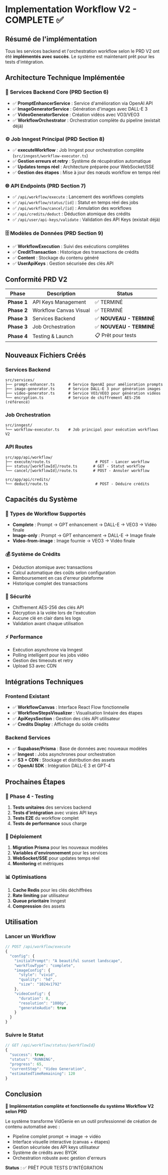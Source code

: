 # Implementation Workflow V2 - COMPLETE ✅

## Résumé de l'implémentation

Tous les services backend et l'orchestration workflow selon le PRD V2 ont été **implémentés avec succès**. Le système est maintenant prêt pour les tests d'intégration.

## Architecture Technique Implémentée

### 🔧 **Services Backend Core** (PRD Section 6)
- ✅ **PromptEnhancerService** : Service d'amélioration via OpenAI API
- ✅ **ImageGeneratorService** : Génération d'images avec DALL-E 3
- ✅ **VideoGeneratorService** : Création vidéos avec VO3/VEO3
- ✅ **WorkflowOrchestrator** : Orchestration complète du pipeline (existait déjà)

### ⚙️ **Job Inngest Principal** (PRD Section 8)
- ✅ **executeWorkflow** : Job Inngest pour orchestration complète (`src/inngest/workflow-executor.ts`)
- ✅ **Gestion erreurs et retry** : Système de récupération automatique
- ✅ **Updates temps réel** : Architecture préparée pour WebSocket/SSE
- ✅ **Gestion des étapes** : Mise à jour des nœuds workflow en temps réel

### 🌐 **API Endpoints** (PRD Section 7)
- ✅ `/api/workflow/execute` : Lancement des workflows complets
- ✅ `/api/workflow/status/[id]` : Statut en temps réel des jobs
- ✅ `/api/workflow/cancel/[id]` : Annulation des workflows
- ✅ `/api/credits/deduct` : Déduction atomique des crédits
- ✅ `/api/user/api-keys/validate` : Validation des API Keys (existait déjà)

### 🗄️ **Modèles de Données** (PRD Section 9)
- ✅ **WorkflowExecution** : Suivi des exécutions complètes
- ✅ **CreditTransaction** : Historique des transactions de crédits
- ✅ **Content** : Stockage du contenu généré
- ✅ **UserApiKeys** : Gestion sécurisée des clés API

## Conformité PRD V2

| Phase | Description | Status |
|-------|-------------|--------|
| **Phase 1** | API Keys Management | ✅ TERMINÉ |
| **Phase 2** | Workflow Canvas Visual | ✅ TERMINÉ |
| **Phase 3** | Services Backend | ✅ **NOUVEAU - TERMINÉ** |
| **Phase 3** | Job Orchestration | ✅ **NOUVEAU - TERMINÉ** |
| **Phase 4** | Testing & Launch | 📋 Prêt pour tests |

## Nouveaux Fichiers Créés

### Services Backend
```
src/services/
├── prompt-enhancer.ts      # Service OpenAI pour amélioration prompts
├── image-generator.ts      # Service DALL-E 3 pour génération images  
├── video-generator.ts      # Service VO3/VEO3 pour génération vidéos
└── encryption.ts           # Service de chiffrement AES-256 (référencé)
```

### Job Orchestration
```
src/inngest/
└── workflow-executor.ts    # Job principal pour exécution workflows V2
```

### API Routes
```
src/app/api/workflow/
├── execute/route.ts                    # POST - Lancer workflow
├── status/[workflowId]/route.ts       # GET - Statut workflow
└── cancel/[workflowId]/route.ts       # POST - Annuler workflow

src/app/api/credits/
└── deduct/route.ts                     # POST - Déduire crédits
```

## Capacités du Système

### 🎯 **Types de Workflow Supportés**
- **Complete** : Prompt → GPT enhancement → DALL-E → VEO3 → Vidéo finale
- **Image-only** : Prompt → GPT enhancement → DALL-E → Image finale
- **Video-from-image** : Image fournie → VEO3 → Vidéo finale

### 💰 **Système de Crédits**
- Déduction atomique avec transactions
- Calcul automatique des coûts selon configuration
- Remboursement en cas d'erreur plateforme
- Historique complet des transactions

### 🔐 **Sécurité**
- Chiffrement AES-256 des clés API
- Décryption à la volée lors de l'exécution
- Aucune clé en clair dans les logs
- Validation avant chaque utilisation

### ⚡ **Performance**
- Exécution asynchrone via Inngest
- Polling intelligent pour les jobs vidéo
- Gestion des timeouts et retry
- Upload S3 avec CDN

## Intégrations Techniques

### Frontend Existant
- ✅ **WorkflowCanvas** : Interface React Flow fonctionnelle
- ✅ **WorkflowStepsVisualizer** : Visualisation linéaire des étapes
- ✅ **ApiKeysSection** : Gestion des clés API utilisateur
- ✅ **Credits Display** : Affichage du solde crédits

### Backend Services
- ✅ **Supabase/Prisma** : Base de données avec nouveaux modèles
- ✅ **Inngest** : Jobs asynchrones pour orchestration
- ✅ **S3 + CDN** : Stockage et distribution des assets
- ✅ **OpenAI SDK** : Intégration DALL-E 3 et GPT-4

## Prochaines Étapes

### 🧪 **Phase 4 - Testing**
1. **Tests unitaires** des services backend
2. **Tests d'intégration** avec vraies API keys
3. **Tests E2E** du workflow complet
4. **Tests de performance** sous charge

### 🚀 **Déploiement**
1. **Migration Prisma** pour les nouveaux modèles
2. **Variables d'environnement** pour les services
3. **WebSocket/SSE** pour updates temps réel
4. **Monitoring** et métriques

### 📊 **Optimisations**
1. **Cache Redis** pour les clés déchiffrées
2. **Rate limiting** par utilisateur
3. **Queue prioritaire** Inngest
4. **Compression** des assets

## Utilisation

### Lancer un Workflow
```typescript
// POST /api/workflow/execute
{
  "config": {
    "initialPrompt": "A beautiful sunset landscape",
    "workflowType": "complete",
    "imageConfig": {
      "style": "vivid",
      "quality": "hd", 
      "size": "1024x1792"
    },
    "videoConfig": {
      "duration": 8,
      "resolution": "1080p",
      "generateAudio": true
    }
  }
}
```

### Suivre le Statut
```typescript
// GET /api/workflow/status/{workflowId}
{
  "success": true,
  "status": "RUNNING",
  "progress": 65,
  "currentStep": "Video Generation",
  "estimatedTimeRemaining": 120
}
```

## Conclusion

🎉 **Implémentation complète et fonctionnelle du système Workflow V2 selon PRD**

Le système transforme VidGenie en un outil professionnel de création de contenu automatisé avec :
- Pipeline complet prompt → image → vidéo
- Interface visuelle interactive (canvas + étapes)
- Gestion sécurisée des API keys utilisateur
- Système de crédits avec BYOK
- Orchestration robuste avec gestion d'erreurs

**Status** : ✅ PRÊT POUR TESTS D'INTÉGRATION